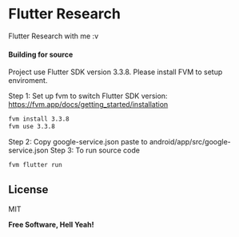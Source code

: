 # Flutter Research

Flutter Research with me :v

#### Building for source
Project use Flutter SDK version 3.3.8. Please install FVM to setup enviroment.

Step 1: Set up fvm to switch Flutter SDK version:
https://fvm.app/docs/getting_started/installation

```sh
fvm install 3.3.8
fvm use 3.3.8
```

Step 2: Copy google-service.json paste to android/app/src/google-service.json
Step 3: To run source code
```sh
fvm flutter run
```


## License

MIT

**Free Software, Hell Yeah!**
